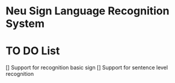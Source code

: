 # Neu Sign Language Recognition System

# TO DO List

[] Support for recognition basic sign
[] Support for sentence level recognition
